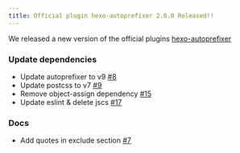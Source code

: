 ```yaml
---
title: Official plugin hexo-autoprefixer 2.0.0 Released!!
---
```


We released a new version of the official plugins [hexo-autoprefixer](https://github.com/hexojs/hexo-autoprefixer)

### Update dependencies

* Update autoprefixer to v9 [#8](https://github.com/hexojs/hexo-autoprefixer/pull/8)
* Update postcss to v7 [#9](https://github.com/hexojs/hexo-autoprefixer/pull/9)
* Remove object-assign dependency [#15](https://github.com/hexojs/hexo-autoprefixer/pull/15)
* Update eslint & delete jscs [#17](https://github.com/hexojs/hexo-autoprefixer/pull/17)

### Docs

* Add quotes in exclude section [#7](https://github.com/hexojs/hexo-autoprefixer/pull/7)